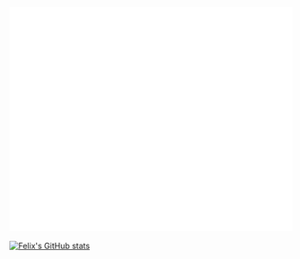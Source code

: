<div align="center">
		<img src="index.svg" width="800" height="400">
</div>

[![Felix's GitHub stats](https://github-readme-stats.vercel.app/api?username=F-Kirchhoff&theme=noctis_minimus)](https://github.com/F-Kirchhoff)




